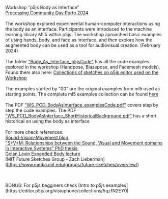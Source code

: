 Workshop "p5js Body as Interface" <br>
[Processing Community Day Porto 2024](https://pcd.fba.up.pt/2024/) <br>
<br>
The workshop explored experimental human-computer interactions using the body as an interface. Participants were introduced to the machine learning library ML5 within p5js. The workshop aproached basic examples of using hands, body, and face as interface, and then explore how the augmented body can be used as a tool for audiovisual creation. (February 2024)
<br><br>
The folder ["Body_As_Interface_p5jsCode"](https://github.com/visiophone/WS_p5js_BodyAsInterface/tree/main/Body_As_Interface_p5jsCode) has all the code examples explored in the workshop (Handpose, Blazepose, and Facemesh models). Found them also here: [Collections of sketches on p5js editor used on the Workshop](https://editor.p5js.org/visiophone/collections/ewYf2gJo_)
<br><br>
The examples started by "00" are the original examples from ml5 used as starting points. The complete ml5 examples collection can be found [here](https://editor.p5js.org/ml5/collections/pUzWMkdmE)
<br>
<br>
The PDF ["WS_PCD_BodyAsInterface_examplesCode.pdf"](https://github.com/visiophone/WS_p5js_BodyAsInterface/blob/main/WS_PCD_BodyAsInterface_examplesCode.pdf) covers step by step the code examples. The PDF ["WS_PCD_BodyAsInterface_ShortHistoricalBackground.pdf"](https://github.com/visiophone/WS_p5js_BodyAsInterface/blob/main/WS_PCD_BodyAsInterface_ShortHistoricalBackground.pdf) has a short historical on using the body as interface<br><br>
For more check references:<br>
[Sound-Vision-Movement blog](https://s-v-m.tumblr.com/tagged/motion%20sculptures);<br>
["S+V+M: Relationships between the Sound, Visual and Movement domains in Interactive Systems" PhD thesis](https://repositorio-aberto.up.pt/handle/10216/116201?locale=en);<br>
[Golan Levin Expanded Body lecture](https://github.com/golanlevin/lectures/tree/master/lecture_expanded_body)<br>
[MIT Future Sketches Group - Zach Lieberman] (https://www.media.mit.edu/groups/future-sketches/overview/)

<br>
<br>
BONUS: For p5js begginers check [Intro to p5js examples](https://editor.p5js.org/visiophone/collections/5qzfN2EY0)
